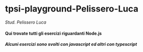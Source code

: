 # tpsi-playground-Pelissero-Luca

_Stud. Pelissero Luca_

#### Qui trovate tutti gli esercizi riguardanti Node.js
##### Alcuni esercizi sono svolti con javascript ed altri con typescript
